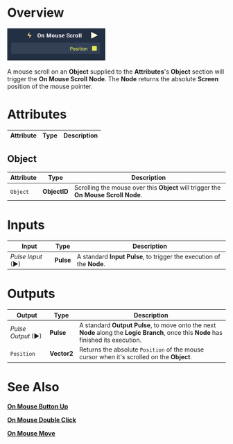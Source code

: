 # Overview

![The On Mouse Scroll Node.](../../../.gitbook/assets/toolbox/events/OnMouseScroll.PNG)

A mouse scroll on an **Object** supplied to the **Attributes**'s **Object** section will trigger the **On Mouse Scroll** **Node**. The **Node** returns the absolute **Screen** position of the mouse pointer.

# Attributes

|Attribute|Type|Description|
|---|---|---|
## Object
|Attribute|Type|Description|
|---|---|---|
|`Object`|**ObjectID**|Scrolling the mouse over this **Object** will trigger the **On Mouse Scroll** **Node**.|


# Inputs

|Input|Type|Description|
|---|---|---|
|*Pulse Input* (►)|**Pulse**|A standard **Input Pulse**, to trigger the execution of the **Node**.|

# Outputs

|Output|Type|Description|
|---|---|---|
|*Pulse Output* (►)|**Pulse**|A standard **Output Pulse**, to move onto the next **Node** along the **Logic Branch**, once this **Node** has finished its execution.|
|`Position`|**Vector2**|Returns the absolute `Position` of the mouse cursor when it's scrolled on the **Object**. |

# See Also
[**On Mouse Button Up**](on-mouse-button-up.md)

[**On Mouse Double Click**](on-mouse-double-click.md)

[**On Mouse Move**](on-mouse-move.md)
